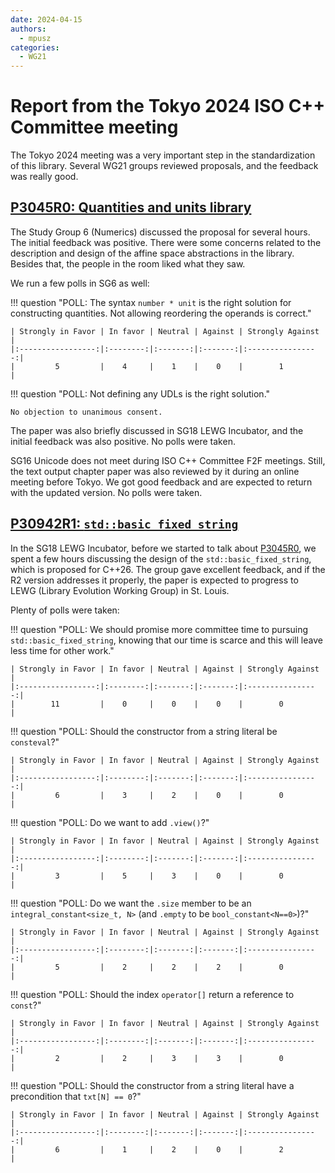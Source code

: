 ```yaml
---
date: 2024-04-15
authors:
  - mpusz
categories:
  - WG21
---
```


# Report from the Tokyo 2024 ISO C++ Committee meeting

The Tokyo 2024 meeting was a very important step in the standardization of this library. Several
WG21 groups reviewed proposals, and the feedback was really good.

<!-- more -->

## [P3045R0: Quantities and units library](https://wg21.link/p3045r0)

The Study Group 6 (Numerics) discussed the proposal for several hours. The initial feedback
was positive. There were some concerns related to the description and design of the affine
space abstractions in the library. Besides that, the people in the room liked what they saw.

We run a few polls in SG6 as well:

!!! question "POLL: The syntax `number * unit` is the right solution for constructing quantities. Not allowing reordering the operands is correct."

    | Strongly in Favor | In favor | Neutral | Against | Strongly Against |
    |:-----------------:|:--------:|:-------:|:-------:|:----------------:|
    |         5         |    4     |    1    |    0    |        1         |

!!! question "POLL: Not defining any UDLs is the right solution."

    No objection to unanimous consent.

The paper was also briefly discussed in SG18 LEWG Incubator, and the initial feedback was also
positive. No polls were taken.

SG16 Unicode does not meet during ISO C++ Committee F2F meetings. Still, the text output chapter paper
was also reviewed by it during an online meeting before Tokyo. We got good feedback and
are expected to return with the updated version. No polls were taken.


## [P30942R1: `std::basic_fixed_string`](https://wg21.link/p3094r1)

In the SG18 LEWG Incubator, before we started to talk about [P3045R0](https://wg21.link/p3045r0),
we spent a few hours discussing the design of the `std::basic_fixed_string`, which is proposed for
C++26. The group gave excellent feedback, and if the R2 version addresses it properly, the
paper is expected to progress to LEWG (Library Evolution Working Group) in St. Louis.

Plenty of polls were taken:

!!! question "POLL: We should promise more committee time to pursuing `std::basic_fixed_string`, knowing that our time is scarce and this will leave less time for other work."

    | Strongly in Favor | In favor | Neutral | Against | Strongly Against |
    |:-----------------:|:--------:|:-------:|:-------:|:----------------:|
    |        11         |    0     |    0    |    0    |        0         |

!!! question "POLL: Should the constructor from a string literal be `consteval`?"

    | Strongly in Favor | In favor | Neutral | Against | Strongly Against |
    |:-----------------:|:--------:|:-------:|:-------:|:----------------:|
    |         6         |    3     |    2    |    0    |        0         |

!!! question "POLL: Do we want to add `.view()`?"

    | Strongly in Favor | In favor | Neutral | Against | Strongly Against |
    |:-----------------:|:--------:|:-------:|:-------:|:----------------:|
    |         3         |    5     |    3    |    0    |        0         |

!!! question "POLL: Do we want the `.size` member to be an `integral_constant<size_t, N>` (and `.empty` to be `bool_constant<N==0>`)?"

    | Strongly in Favor | In favor | Neutral | Against | Strongly Against |
    |:-----------------:|:--------:|:-------:|:-------:|:----------------:|
    |         5         |    2     |    2    |    2    |        0         |

!!! question "POLL: Should the index `operator[]` return a reference to `const`?"

    | Strongly in Favor | In favor | Neutral | Against | Strongly Against |
    |:-----------------:|:--------:|:-------:|:-------:|:----------------:|
    |         2         |    2     |    3    |    3    |        0         |

!!! question "POLL: Should the constructor from a string literal have a precondition that `txt[N] == 0`?"

    | Strongly in Favor | In favor | Neutral | Against | Strongly Against |
    |:-----------------:|:--------:|:-------:|:-------:|:----------------:|
    |         6         |    1     |    2    |    0    |        2         |
